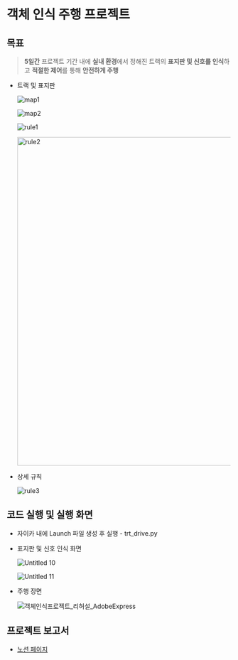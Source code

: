 # 객체 인식 주행 프로젝트

## 목표
>**5일간** 프로젝트 기간 내에 **실내 환경**에서 정해진 트랙의 **표지판 및 신호를 인식**하고 **적절한 제어**를 통해 **안전하게 주행**
>



- 트랙 및 표지판
    
   
    
    ![map1](https://user-images.githubusercontent.com/78397899/183033323-c58cc7eb-2642-4daf-8fdc-ac531acb4a4e.jpg)
    
    ![map2](https://user-images.githubusercontent.com/78397899/183033383-98d04ab3-0c2b-4b1f-9580-2e0a272ed0b4.jpg)
    
    ![rule1](https://user-images.githubusercontent.com/78397899/183033481-289ff6dd-609c-408d-96b7-020b22710388.jpg)
    
    <img width="740" alt="rule2" src="https://user-images.githubusercontent.com/78397899/183033575-a3176ccd-3a3f-4291-9cbd-8cbb8b345020.png">
    
    

- 상세 규칙
    
    
    ![rule3](https://user-images.githubusercontent.com/78397899/183033736-50727fd1-58f3-48c0-adb8-6ec5e9b292d9.jpg)

    




## 코드 실행 및 실행 화면

- 자이카 내에 Launch 파일 생성 후 실행 - trt_drive.py
    
- 표지판 및 신호 인식 화면
            
    ![Untitled 10](https://user-images.githubusercontent.com/78397899/183033844-c22bd44b-231d-4b73-98eb-d747449a115f.png)
            
       
            
    ![Untitled 11](https://user-images.githubusercontent.com/78397899/183033936-efef44c3-53c3-417d-930d-6ad964ae2647.png)

- 주행 장면   

    ![객체인식프로젝트_리허설_AdobeExpress](https://user-images.githubusercontent.com/78397899/183034043-448e75ee-cd69-4a47-b72f-b6f779ae26dc.gif)

## 프로젝트 보고서

- [노션 페이지](https://funny-biplane-427.notion.site/939b66b7263b4170aa7311ef11a8558d)
